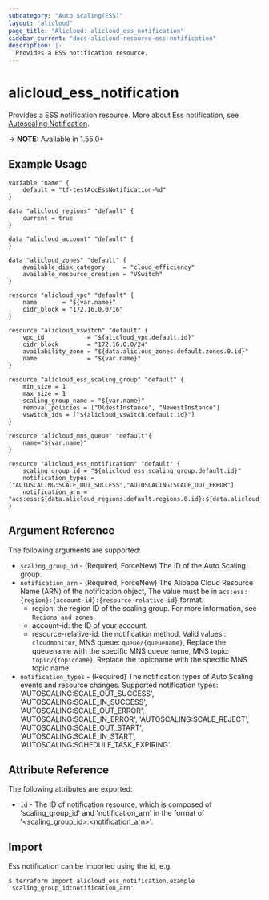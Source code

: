 ```yaml
---
subcategory: "Auto Scaling(ESS)"
layout: "alicloud"
page_title: "Alicloud: alicloud_ess_notification"
sidebar_current: "docs-alicloud-resource-ess-notification"
description: |-
  Provides a ESS notification resource.
---
```


# alicloud\_ess\_notification

Provides a ESS notification resource. More about Ess notification, see [Autoscaling Notification](https://www.alibabacloud.com/help/doc-detail/71114.htm).

-> **NOTE:** Available in 1.55.0+

## Example Usage
```
variable "name" {
    default = "tf-testAccEssNotification-%d"
}

data "alicloud_regions" "default" {
    current = true
}

data "alicloud_account" "default" {
}

data "alicloud_zones" "default" {
    available_disk_category     = "cloud_efficiency"
    available_resource_creation = "VSwitch"
}

resource "alicloud_vpc" "default" {
    name       = "${var.name}"
    cidr_block = "172.16.0.0/16"
}
    
resource "alicloud_vswitch" "default" {
    vpc_id            = "${alicloud_vpc.default.id}"
    cidr_block        = "172.16.0.0/24"
    availability_zone = "${data.alicloud_zones.default.zones.0.id}"
    name              = "${var.name}"
}

resource "alicloud_ess_scaling_group" "default" {
    min_size = 1
    max_size = 1
    scaling_group_name = "${var.name}"
    removal_policies = ["OldestInstance", "NewestInstance"]
    vswitch_ids = ["${alicloud_vswitch.default.id}"]
}

resource "alicloud_mns_queue" "default"{
    name="${var.name}"
}

resource "alicloud_ess_notification" "default" {
    scaling_group_id = "${alicloud_ess_scaling_group.default.id}"
    notification_types = ["AUTOSCALING:SCALE_OUT_SUCCESS","AUTOSCALING:SCALE_OUT_ERROR"]
    notification_arn = "acs:ess:${data.alicloud_regions.default.regions.0.id}:${data.alicloud_account.default.id}:queue/${alicloud_mns_queue.default.name}"
}

```

## Argument Reference

The following arguments are supported:

* `scaling_group_id` - (Required, ForceNew) The ID of the Auto Scaling group.
* `notification_arn` - (Required, ForceNew) The Alibaba Cloud Resource Name (ARN) of the notification object, The value must be in `acs:ess:{region}:{account-id}:{resource-relative-id}` format.
    * region: the region ID of the scaling group. For more information, see `Regions and zones`
    * account-id: the ID of your account.
    * resource-relative-id: the notification method. Valid values : `cloudmonitor`, MNS queue: `queue/{queuename}`, Replace the queuename with the specific MNS queue name, MNS topic: `topic/{topicname}`, Replace the topicname with the specific MNS topic name.
* `notification_types` - (Required) The notification types of Auto Scaling events and resource changes. Supported notification types: 'AUTOSCALING:SCALE_OUT_SUCCESS', 'AUTOSCALING:SCALE_IN_SUCCESS', 'AUTOSCALING:SCALE_OUT_ERROR', 'AUTOSCALING:SCALE_IN_ERROR', 'AUTOSCALING:SCALE_REJECT', 'AUTOSCALING:SCALE_OUT_START', 'AUTOSCALING:SCALE_IN_START', 'AUTOSCALING:SCHEDULE_TASK_EXPIRING'.

## Attribute Reference

The following attributes are exported:

* `id` - The ID of notification resource, which is composed of 'scaling_group_id' and 'notification_arn' in the format of '<scaling_group_id>:<notification_arn>'.

## Import

Ess notification can be imported using the id, e.g.

```
$ terraform import alicloud_ess_notification.example 'scaling_group_id:notification_arn'
```
